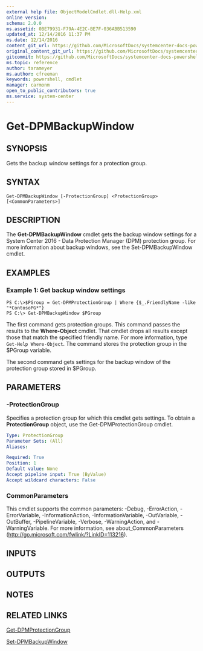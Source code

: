 ```yaml
---
external help file: ObjectModelCmdlet.dll-Help.xml
online version: 
schema: 2.0.0
ms.assetid: 0BE79931-F79A-4E2C-BE7F-036ABB513590
updated_at: 12/14/2016 11:37 PM
ms.date: 12/14/2016
content_git_url: https://github.com/MicrosoftDocs/systemcenter-docs-powershell/blob/master/systemcenter-cmdlets/SystemCenter2016/DataProtectionManager/v1/Get-DPMBackupWindow.md
original_content_git_url: https://github.com/MicrosoftDocs/systemcenter-docs-powershell/blob/master/systemcenter-cmdlets/SystemCenter2016/DataProtectionManager/v1/Get-DPMBackupWindow.md
gitcommit: https://github.com/MicrosoftDocs/systemcenter-docs-powershell/blob/ddd0fefc9adaabb9394eb6c21b33370913d1830d/systemcenter-cmdlets/SystemCenter2016/DataProtectionManager/v1/Get-DPMBackupWindow.md
ms.topic: reference
author: tarameyer
ms.author: cfreeman
keywords: powershell, cmdlet
manager: carmonm
open_to_public_contributors: true
ms.service: system-center
---
```


# Get-DPMBackupWindow

## SYNOPSIS
Gets the backup window settings for a protection group.

## SYNTAX

```
Get-DPMBackupWindow [-ProtectionGroup] <ProtectionGroup> [<CommonParameters>]
```

## DESCRIPTION
The **Get-DPMBackupWindow** cmdlet gets the backup window settings for a System Center 2016 - Data Protection Manager (DPM) protection group.
For more information about backup windows, see the Set-DPMBackupWindow cmdlet.

## EXAMPLES

### Example 1: Get backup window settings
```
PS C:\>$PGroup = Get-DPMProtectionGroup | Where {$_.FriendlyName -like "*ContosoPG*"}
PS C:\> Get-DPMBackupWindow $PGroup
```

The first command gets protection groups.
This command passes the results to the **Where-Object** cmdlet.
That cmdlet drops all results except those that match the specified friendly name.
For more information, type `Get-Help Where-Object`.
The command stores the protection group in the $PGroup variable.

The second command gets settings for the backup window of the protection group stored in $PGroup.

## PARAMETERS

### -ProtectionGroup
Specifies a protection group for which this cmdlet gets settings.
To obtain a **ProtectionGroup** object, use the Get-DPMProtectionGroup cmdlet.

```yaml
Type: ProtectionGroup
Parameter Sets: (All)
Aliases: 

Required: True
Position: 1
Default value: None
Accept pipeline input: True (ByValue)
Accept wildcard characters: False
```

### CommonParameters
This cmdlet supports the common parameters: -Debug, -ErrorAction, -ErrorVariable, -InformationAction, -InformationVariable, -OutVariable, -OutBuffer, -PipelineVariable, -Verbose, -WarningAction, and -WarningVariable. For more information, see about_CommonParameters (http://go.microsoft.com/fwlink/?LinkID=113216).

## INPUTS

## OUTPUTS

## NOTES

## RELATED LINKS

[Get-DPMProtectionGroup](xref:SystemCenter2016/DataProtectionManager/v1/Get-DPMProtectionGroup.md)

[Set-DPMBackupWindow](xref:SystemCenter2016/DataProtectionManager/v1/Set-DPMBackupWindow.md)

